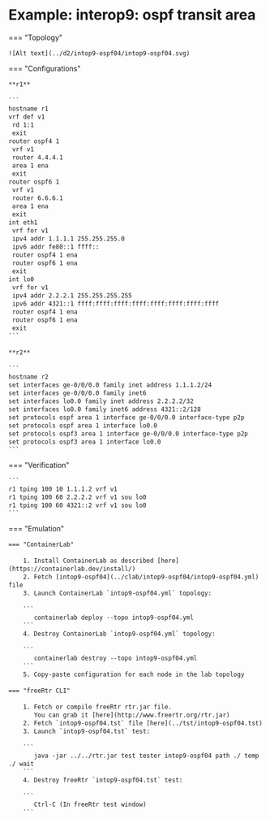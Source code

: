 # Example: interop9: ospf transit area

=== "Topology"

    ![Alt text](../d2/intop9-ospf04/intop9-ospf04.svg)

=== "Configurations"

    **r1**

    ```
    hostname r1
    vrf def v1
     rd 1:1
     exit
    router ospf4 1
     vrf v1
     router 4.4.4.1
     area 1 ena
     exit
    router ospf6 1
     vrf v1
     router 6.6.6.1
     area 1 ena
     exit
    int eth1
     vrf for v1
     ipv4 addr 1.1.1.1 255.255.255.0
     ipv6 addr fe80::1 ffff::
     router ospf4 1 ena
     router ospf6 1 ena
     exit
    int lo0
     vrf for v1
     ipv4 addr 2.2.2.1 255.255.255.255
     ipv6 addr 4321::1 ffff:ffff:ffff:ffff:ffff:ffff:ffff:ffff
     router ospf4 1 ena
     router ospf6 1 ena
     exit
    ```

    **r2**

    ```
    hostname r2
    set interfaces ge-0/0/0.0 family inet address 1.1.1.2/24
    set interfaces ge-0/0/0.0 family inet6
    set interfaces lo0.0 family inet address 2.2.2.2/32
    set interfaces lo0.0 family inet6 address 4321::2/128
    set protocols ospf area 1 interface ge-0/0/0.0 interface-type p2p
    set protocols ospf area 1 interface lo0.0
    set protocols ospf3 area 1 interface ge-0/0/0.0 interface-type p2p
    set protocols ospf3 area 1 interface lo0.0
    ```

=== "Verification"

    ```
    r1 tping 100 10 1.1.1.2 vrf v1
    r1 tping 100 60 2.2.2.2 vrf v1 sou lo0
    r1 tping 100 60 4321::2 vrf v1 sou lo0
    ```

=== "Emulation"

    === "ContainerLab"

        1. Install ContainerLab as described [here](https://containerlab.dev/install/)  
        2. Fetch [intop9-ospf04](../clab/intop9-ospf04/intop9-ospf04.yml) file  
        3. Launch ContainerLab `intop9-ospf04.yml` topology:  

        ```
           containerlab deploy --topo intop9-ospf04.yml  
        ```
        4. Destroy ContainerLab `intop9-ospf04.yml` topology:  

        ```
           containerlab destroy --topo intop9-ospf04.yml  
        ```
        5. Copy-paste configuration for each node in the lab topology

    === "freeRtr CLI"

        1. Fetch or compile freeRtr rtr.jar file.  
           You can grab it [here](http://www.freertr.org/rtr.jar)  
        2. Fetch `intop9-ospf04.tst` file [here](../tst/intop9-ospf04.tst)  
        3. Launch `intop9-ospf04.tst` test:  

        ```
           java -jar ../../rtr.jar test tester intop9-ospf04 path ./ temp ./ wait
        ```
        4. Destroy freeRtr `intop9-ospf04.tst` test:  

        ```
           Ctrl-C (In freeRtr test window)
        ```

